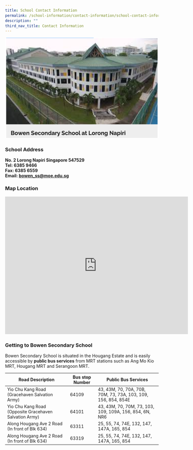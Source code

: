 ```yaml
---
title: School Contact Information
permalink: /school-information/contact-information/school-contact-information/
description: ""
third_nav_title: Contact Information
---
```

![](/images/About%20Bowen/Our%20Heritage/bowen.png)
### School Address
**No. 2 Lorong Napiri Singapore 547529**  
**Tel: 6385 9466**  
**Fax: 6385 6559**<br>
**Email:&nbsp;bowen_ss@moe.edu.sg**

### Map Location
<iframe tabindex="0" aria-hidden="false" allowfullscreen="" style="border:0;" frameborder="0" height="450" width="600" src="https://www.google.com/maps/embed?pb=!1m18!1m12!1m3!1d3988.6776176326216!2d103.87546031419117!3d1.3701169990007291!2m3!1f0!2f0!3f0!3m2!1i1024!2i768!4f13.1!3m3!1m2!1s0x31da17687b3e76c9%3A0x6d046fc63c2658ee!2sBowen%20Secondary%20School!5e0!3m2!1sen!2ssg!4v1608700247269!5m2!1sen!2ssg"></iframe>


### Getting to Bowen Secondary School
Bowen Secondary School is situated in the Hougang Estate and is easily accessible by&nbsp;**public bus services**&nbsp;from MRT stations such as Ang Mo Kio MRT, Hougang MRT and Serangoon MRT.

| Road Description | Bus stop Number | Public Bus Services |
| -------- | -------- | -------- |
| Yio Chu Kang Road (Gracehaven Salvation Army)     | 64109    | 43, 43M, 70, 70A, 70B, 70M, 73, 73A, 103, 109, 156, 854, 854E |
| Yio Chu Kang Road (Opposite Gracehaven Salvation Army)     | 64101    | 43, 43M, 70, 70M, 73, 103, 109, 109A, 156, 854, 6N, NR6  |
| Along Hougang Ave 2 Road (In front of Blk 634) | 63311 | 25, 55, 74, 74E, 132, 147, 147A, 165, 854|
| Along Hougang Ave 2 Road (In front of Blk 634) | 63319 |25, 55, 74, 74E, 132, 147, 147A, 165, 854|